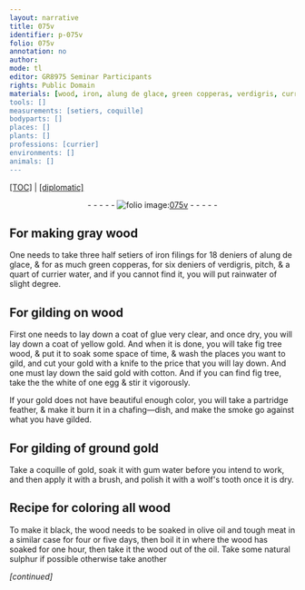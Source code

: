 ```yaml
---
layout: narrative
title: 075v
identifier: p-075v
folio: 075v
annotation: no
author:
mode: tl
editor: GR8975 Seminar Participants
rights: Public Domain
materials: [wood, iron, alung de glace, green copperas, verdigris, currier water, rainwater, glue, yellow gold, fig tree wood, gold, cotton, fig tree, the white of one egg, partridge feather, wolf's tooth, olive oil, meat, natural sulphur]
tools: []
measurements: [setiers, coquille]
bodyparts: []
places: []
plants: []
professions: [currier]
environments: []
animals: []
---
```


<p><a href="{{ site.baseurl }}/translation/">[TOC]</a> | <a href="{{ site.baseurl }}/texts/p-075v_tc/" target="_blank">[diplomatic]</a></p><div class="folio" align="center">- - - - - <a href="http://gallica.bnf.fr/ark:/12148/btv1b10500001g/f156.item" target="_blank"><img src="https://cu-mkp.github.io/2017-workshop-edition/assets/photo-icon.png" alt="folio image: " style="display:inline-block; margin-bottom:-3px;"/>075v</a> - - - - - </div>  
  

## For making gray <span class="m">wood</span>

 
One needs to take three half <span class="ms">setiers</span> of <span class="m">iron</span> filings for 18 deniers of <span class="m">alung de glace</span>, & for as much <span class="m">green copperas</span>, for six deniers of <span class="m">verdigris</span>, pitch, & a quart of <span class="m"><span class="pro">currier</span> water</span>, and if you cannot find it, you will put <span class="m">rainwater</span>  of slight degree. 
 
 
  

## For gilding on <span class="m">wood</span>

 
First one needs to lay down a coat of <span class="m">glue</span> very clear, and once dry, you will lay down a coat of <span class="m">yellow gold</span>. And when it is done, you will take <span class="m">fig tree wood</span>, & put it to soak some space of time, & wash the places you want to gild, and cut your <span class="m">gold</span> with a knife to the price that you will lay down. And one must lay down the said <span class="m">gold</span> with <span class="m">cotton</span>. And if you can find <span class="m">fig tree</span>, take the <span class="m">the white of one egg</span> & stir it vigorously.
 
 If your <span class="m">gold</span> does not have beautiful enough color, you will take a <span class="m">partridge feather</span>, & make it burn it in a chafing—dish, and make the smoke go against what you have gilded.
 
 
  

## For gilding of ground <span class="m">gold</span>

 
Take a <span class="ms">coquille</span> of <span class="m">gold</span>, soak it with gum water before you intend to work, and then apply it with a brush, and polish it with a <span class="del"></span><span class="m">wolf's tooth</span> once it is dry.
 
 
  

## Recipe for coloring all <span class="m">wood</span>

 
To make it black, the wood needs to be soaked in <span class="m">olive oil</span> and tough <span class="m">meat</span> in a similar case for four or five days, then boil it in where the wood has soaked for one hour, then take it <span class="sup">the wood</span> out of the oil. Take some <span class="m">natural sulphur</span> if possible otherwise take another
 
*[continued]*
 
